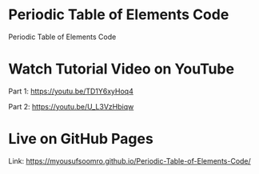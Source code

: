 # Periodic Table of Elements Code
 Periodic Table of Elements Code
 
 # Watch Tutorial Video on YouTube
 Part 1: https://youtu.be/TD1Y6xyHoq4
 
 Part 2: https://youtu.be/U_L3VzHbiqw
 
 # Live on GitHub Pages
 Link: https://myousufsoomro.github.io/Periodic-Table-of-Elements-Code/
